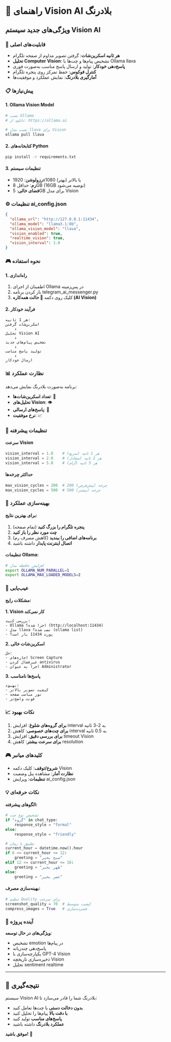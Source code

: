 # 🎯 راهنمای Vision AI بلادرنگ

## ویژگی‌های جدید سیستم Vision AI

### 🚀 قابلیت‌های اصلی
- **هر ثانیه اسکرین‌شات**: گرفتن تصویر مداوم از صفحه تلگرام
- **تحلیل Computer Vision**: تشخیص پیام‌ها و چت‌ها با Ollama llava
- **پاسخ‌دهی خودکار**: تولید و ارسال پاسخ مناسب به‌صورت فوری
- **کنترل فوکوس**: حفظ تمرکز روی پنجره تلگرام
- **آمارگیری بلادرنگ**: نمایش عملکرد و موفقیت‌ها

### 📋 پیش‌نیازها

#### 1. Ollama Vision Model
```bash
# نصب Ollama
# دانلود از: https://ollama.ai

# نصب مدل llava برای Vision
ollama pull llava
```

#### 2. کتابخانه‌های Python
```bash
pip install -r requirements.txt
```

#### 3. تنظیمات سیستم
- **رزولوشن**: 1920x1080 یا بالاتر (بهتر)
- **رم**: حداقل 8GB (16GB توصیه می‌شود)
- **فضای خالی**: 5GB برای مدل Vision

### ⚙️ تنظیمات ai_config.json

```json
{
  "ollama_url": "http://127.0.0.1:11434",
  "ollama_model": "llama3.1:8b",
  "ollama_vision_model": "llava",
  "vision_enabled": true,
  "realtime_vision": true,
  "vision_interval": 1.0
}
```

### 🎮 نحوه استفاده

#### 1. راه‌اندازی
1. اطمینان از اجرای Ollama در پس‌زمینه
2. باز کردن برنامه telegram_ai_messenger.py
3. کلیک روی دکمه **🎯 حالت همه‌کاره (AI Vision)**

#### 2. فرآیند خودکار
```
هر 1 ثانیه:
اسکرین‌شات گرفتن
    ↓
تحلیل Vision AI
    ↓
تشخیص پیام‌های جدید
    ↓
تولید پاسخ مناسب
    ↓
ارسال خودکار
```

### 📊 نظارت عملکرد

برنامه به‌صورت بلادرنگ نمایش می‌دهد:
- **تعداد اسکرین‌شات‌ها**: 📸
- **تحلیل‌های Vision**: 👁️
- **پاسخ‌های ارسالی**: 💬
- **نرخ موفقیت**: 📈

### 🔧 تنظیمات پیشرفته

#### سرعت Vision
```python
vision_interval = 1.0    # هر 1 ثانیه (سریع)
vision_interval = 2.0    # هر 2 ثانیه (متعادل)
vision_interval = 5.0    # هر 5 ثانیه (آرام)
```

#### حداکثر چرخه‌ها
```python
max_vision_cycles = 200  # 200 چرخه (پیش‌فرض)
max_vision_cycles = 500  # 500 چرخه (بیشتر)
```

### 🎯 بهینه‌سازی عملکرد

#### برای بهترین نتایج:
1. **پنجره تلگرام را بزرگ کنید** (تمام صفحه)
2. **چت مورد نظر را باز کنید**
3. **برنامه‌های اضافی را ببندید** (کاهش مصرف رم)
4. **اتصال اینترنت پایدار** داشته باشید

#### تنظیمات Ollama:
```bash
# افزایش حافظه مدل
export OLLAMA_NUM_PARALLEL=1
export OLLAMA_MAX_LOADED_MODELS=2
```

### 🚨 عیب‌یابی

#### مشکلات رایج:

**1. Vision کار نمی‌کند**
```
بررسی کنید:
- Ollama اجرا شده؟ (http://localhost:11434)
- مدل llava نصب شده؟ (ollama list)
- پورت 11434 باز است؟
```

**2. اسکرین‌شات خالی**
```
حل:
- اجازه‌های Screen Capture
- غیرفعال کردن antivirus
- اجرا به عنوان Administrator
```

**3. پاسخ‌ها نامناسب**
```
بهبود:
- کیفیت تصویر بالاتر
- نور مناسب صفحه
- فونت واضح‌تر
```

### 📈 نکات بهبود

1. **برای گروه‌های شلوغ**: افزایش interval به 2-3 ثانیه
2. **برای چت‌های خصوصی**: کاهش interval به 0.5 ثانیه
3. **برای بررسی دقیق**: افزایش timeout Vision
4. **برای سرعت بیشتر**: کاهش resolution

### 🎮 کلیدهای میانبر

- **شروع/توقف**: کلیک دکمه Vision
- **نظارت آمار**: مشاهده پنل وضعیت
- **تنظیمات**: ویرایش ai_config.json

### 💡 نکات حرفه‌ای

#### الگوهای پیشرفته:
```python
# تشخیص نوع چت
if "گروه" in chat_type:
    response_style = "formal"
else:
    response_style = "friendly"

# تطبیق با زمان
current_hour = datetime.now().hour
if 6 <= current_hour <= 12:
    greeting = "صبح بخیر"
elif 12 <= current_hour <= 18:
    greeting = "ظهر بخیر"
else:
    greeting = "عصر بخیر"
```

#### بهینه‌سازی مصرف:
```python
# تنظیم Quality برای سرعت
screenshot_quality = 70  # کیفیت متوسط
compress_images = True   # فشرده‌سازی
```

### 🔮 آینده پروژه

**ویژگی‌های در حال توسعه**:
- تشخیص emotion در پیام‌ها
- پاسخ‌دهی چندزبانه
- یکپارچه‌سازی با GPT-4 Vision
- ذخیره‌سازی تاریخچه Vision
- تحلیل sentiment realtime

---

## 🎯 نتیجه‌گیری

سیستم Vision AI بلادرنگ شما را قادر می‌سازد تا:
- **بدون دخالت دستی** با چت‌ها تعامل کنید
- **با دقت بالا** پیام‌ها را تحلیل کنید  
- **پاسخ‌های مناسب** تولید کنید
- **عملکرد بلادرنگ** داشته باشید

**موفق باشید!** 🚀
